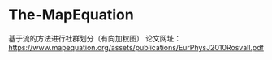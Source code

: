 # The-MapEquation
基于流的方法进行社群划分（有向加权图）
论文网址：https://www.mapequation.org/assets/publications/EurPhysJ2010Rosvall.pdf
